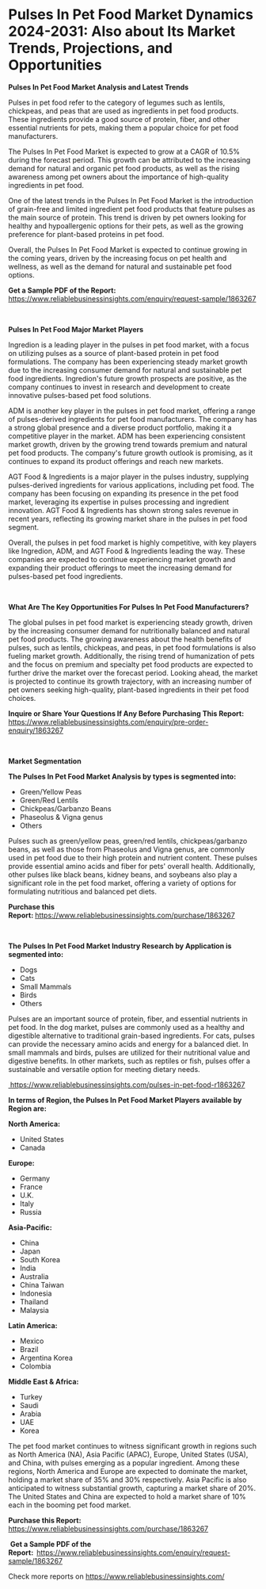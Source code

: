 <p><h1>Pulses In Pet Food Market Dynamics 2024-2031: Also about Its Market Trends, Projections, and Opportunities</h1></p><p><strong>Pulses In Pet Food Market Analysis and Latest Trends</strong></p>
<p><p>Pulses in pet food refer to the category of legumes such as lentils, chickpeas, and peas that are used as ingredients in pet food products. These ingredients provide a good source of protein, fiber, and other essential nutrients for pets, making them a popular choice for pet food manufacturers.</p><p>The Pulses In Pet Food Market is expected to grow at a CAGR of 10.5% during the forecast period. This growth can be attributed to the increasing demand for natural and organic pet food products, as well as the rising awareness among pet owners about the importance of high-quality ingredients in pet food.</p><p>One of the latest trends in the Pulses In Pet Food Market is the introduction of grain-free and limited ingredient pet food products that feature pulses as the main source of protein. This trend is driven by pet owners looking for healthy and hypoallergenic options for their pets, as well as the growing preference for plant-based proteins in pet food.</p><p>Overall, the Pulses In Pet Food Market is expected to continue growing in the coming years, driven by the increasing focus on pet health and wellness, as well as the demand for natural and sustainable pet food options.</p></p>
<p><strong>Get a Sample PDF of the Report:&nbsp;</strong> <a href="https://www.reliablebusinessinsights.com/enquiry/request-sample/1863267">https://www.reliablebusinessinsights.com/enquiry/request-sample/1863267</a></p>
<p>&nbsp;</p>
<p><strong>Pulses In Pet Food Major Market Players</strong></p>
<p><p>Ingredion is a leading player in the pulses in pet food market, with a focus on utilizing pulses as a source of plant-based protein in pet food formulations. The company has been experiencing steady market growth due to the increasing consumer demand for natural and sustainable pet food ingredients. Ingredion's future growth prospects are positive, as the company continues to invest in research and development to create innovative pulses-based pet food solutions.</p><p>ADM is another key player in the pulses in pet food market, offering a range of pulses-derived ingredients for pet food manufacturers. The company has a strong global presence and a diverse product portfolio, making it a competitive player in the market. ADM has been experiencing consistent market growth, driven by the growing trend towards premium and natural pet food products. The company's future growth outlook is promising, as it continues to expand its product offerings and reach new markets.</p><p>AGT Food & Ingredients is a major player in the pulses industry, supplying pulses-derived ingredients for various applications, including pet food. The company has been focusing on expanding its presence in the pet food market, leveraging its expertise in pulses processing and ingredient innovation. AGT Food & Ingredients has shown strong sales revenue in recent years, reflecting its growing market share in the pulses in pet food segment.</p><p>Overall, the pulses in pet food market is highly competitive, with key players like Ingredion, ADM, and AGT Food & Ingredients leading the way. These companies are expected to continue experiencing market growth and expanding their product offerings to meet the increasing demand for pulses-based pet food ingredients.</p></p>
<p>&nbsp;</p>
<p><strong>What Are The Key Opportunities For Pulses In Pet Food Manufacturers?</strong></p>
<p><p>The global pulses in pet food market is experiencing steady growth, driven by the increasing consumer demand for nutritionally balanced and natural pet food products. The growing awareness about the health benefits of pulses, such as lentils, chickpeas, and peas, in pet food formulations is also fueling market growth. Additionally, the rising trend of humanization of pets and the focus on premium and specialty pet food products are expected to further drive the market over the forecast period. Looking ahead, the market is projected to continue its growth trajectory, with an increasing number of pet owners seeking high-quality, plant-based ingredients in their pet food choices.</p></p>
<p><strong>Inquire or Share Your Questions If Any Before Purchasing This Report:</strong> <a href="https://www.reliablebusinessinsights.com/enquiry/pre-order-enquiry/1863267">https://www.reliablebusinessinsights.com/enquiry/pre-order-enquiry/1863267</a></p>
<p>&nbsp;</p>
<p><strong>Market Segmentation</strong></p>
<p><strong>The Pulses In Pet Food Market Analysis by types is segmented into:</strong></p>
<p><ul><li>Green/Yellow Peas</li><li>Green/Red Lentils</li><li>Chickpeas/Garbanzo Beans</li><li>Phaseolus & Vigna genus</li><li>Others</li></ul></p>
<p><p>Pulses such as green/yellow peas, green/red lentils, chickpeas/garbanzo beans, as well as those from Phaseolus and Vigna genus, are commonly used in pet food due to their high protein and nutrient content. These pulses provide essential amino acids and fiber for pets' overall health. Additionally, other pulses like black beans, kidney beans, and soybeans also play a significant role in the pet food market, offering a variety of options for formulating nutritious and balanced pet diets.</p></p>
<p><strong>Purchase this Report:&nbsp;</strong><a href="https://www.reliablebusinessinsights.com/purchase/1863267">https://www.reliablebusinessinsights.com/purchase/1863267</a></p>
<p>&nbsp;</p>
<p><strong>The Pulses In Pet Food Market Industry Research by Application is segmented into:</strong></p>
<p><ul><li>Dogs</li><li>Cats</li><li>Small Mammals</li><li>Birds</li><li>Others</li></ul></p>
<p><p>Pulses are an important source of protein, fiber, and essential nutrients in pet food. In the dog market, pulses are commonly used as a healthy and digestible alternative to traditional grain-based ingredients. For cats, pulses can provide the necessary amino acids and energy for a balanced diet. In small mammals and birds, pulses are utilized for their nutritional value and digestive benefits. In other markets, such as reptiles or fish, pulses offer a sustainable and versatile option for meeting dietary needs.</p></p>
<p><a href="https://www.reliablebusinessinsights.com/pulses-in-pet-food-r1863267">&nbsp;https://www.reliablebusinessinsights.com/pulses-in-pet-food-r1863267</a></p>
<p><strong>In terms of Region, the Pulses In Pet Food Market Players available by Region are:</strong></p>
<p>
    <p> <strong> North America: </strong>
        <ul>
            <li>United States</li>
            <li>Canada</li>
        </ul>
        </p> 
    <p> <strong> Europe: </strong>
        <ul>
            <li>Germany</li>
            <li>France</li>
            <li>U.K.</li>
            <li>Italy</li>
            <li>Russia</li>
        </ul>
        </p> 
    <p> <strong> Asia-Pacific: </strong>
        <ul>
            <li>China</li>
            <li>Japan</li>
            <li>South Korea</li>
            <li>India</li>
            <li>Australia</li>
            <li>China Taiwan</li>
            <li>Indonesia</li>
            <li>Thailand</li>
            <li>Malaysia</li>
        </ul>
        </p> 
    <p> <strong> Latin America: </strong>
        <ul>
            <li>Mexico</li>
            <li>Brazil</li>
            <li>Argentina Korea</li>
            <li>Colombia</li>
        </ul>
        </p> 
    <p> <strong> Middle East & Africa: </strong>
        <ul>
            <li>Turkey</li>
            <li>Saudi</li>
            <li>Arabia</li>
            <li>UAE</li>
            <li>Korea</li>
        </ul>
    </p>
    </p>
<p><p>The pet food market continues to witness significant growth in regions such as North America (NA), Asia Pacific (APAC), Europe, United States (USA), and China, with pulses emerging as a popular ingredient. Among these regions, North America and Europe are expected to dominate the market, holding a market share of 35% and 30% respectively. Asia Pacific is also anticipated to witness substantial growth, capturing a market share of 20%. The United States and China are expected to hold a market share of 10% each in the booming pet food market.</p></p>
<p><strong>Purchase this Report: </strong><a href="https://www.reliablebusinessinsights.com/purchase/1863267">https://www.reliablebusinessinsights.com/purchase/1863267</a></p>
<p>&nbsp;<strong>Get a Sample PDF of the Report:&nbsp;&nbsp;</strong><a href="https://www.reliablebusinessinsights.com/enquiry/request-sample/1863267">https://www.reliablebusinessinsights.com/enquiry/request-sample/1863267</a></p>
<p><strong></strong></p>
<p>Check more reports on <a href="https://www.reliablebusinessinsights.com/">https://www.reliablebusinessinsights.com/</a></p>